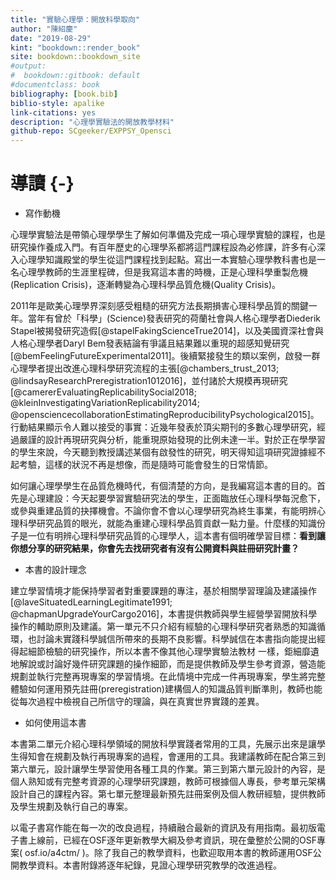 ```yaml
--- 
title: "實驗心理學：開放科學取向"
author: "陳紹慶"
date: "2019-08-29"
kint: "bookdown::render_book"
site: bookdown::bookdown_site
#output:
#  bookdown::gitbook: default
#documentclass: book
bibliography: [book.bib]
biblio-style: apalike
link-citations: yes
description: "心理學實驗法的開放教學材料"
github-repo: SCgeeker/EXPPSY_Opensci
---
```


# 導讀 {-}

- 寫作動機

心理學實驗法是帶領心理學學生了解如何準備及完成一項心理學實驗的課程，也是研究操作養成入門。有百年歷史的心理學系都將這門課程設為必修課，許多有心深入心理學知識殿堂的學生從這門課程找到起點。寫出一本實驗心理學教科書也是一名心理學教師的生涯里程碑，但是我寫這本書的時機，正是心理科學重製危機(Replication Crisis)，逐漸轉變為心理科學品質危機(Quality Crisis)。

2011年是歐美心理學界深刻感受粗糙的研究方法長期損害心理科學品質的關鍵一年。當年有曾於「科學」(Science)發表研究的荷蘭社會與人格心理學者Diederik Stapel被揭發研究造假[@stapelFakingScienceTrue2014]，以及美國資深社會與人格心理學者Daryl Bem發表結論有爭議且結果難以重現的超感知覺研究[@bemFeelingFutureExperimental2011]。後續緊接發生的類以案例，啟發一群心理學者提出改進心理科學研究流程的主張[@chambers_trust_2013; @lindsayResearchPreregistration1012016]，並付諸於大規模再現研究[@camererEvaluatingReplicabilitySocial2018; @kleinInvestigatingVariationReplicability2014; @opensciencecollaborationEstimatingReproducibilityPsychological2015]。行動結果顯示令人難以接受的事實：近幾年發表於頂尖期刊的多數心理學研究，經過嚴謹的設計再現研究與分析，能重現原始發現的比例未達一半。對於正在學學習的學生來說，今天聽到教授講述某個有啟發性的研究，明天得知這項研究證據經不起考驗，這樣的狀況不再是想像，而是隨時可能會發生的日常情節。

如何讓心理學學生在品質危機時代，有個清楚的方向，是我編寫這本書的目的。首先是心理建設：今天起要學習實驗研究法的學生，正面臨放任心理科學每況愈下，或參與重建品質的抉擇機會。不論你會不會以心理學研究為終生事業，有能明辨心理科學研究品質的眼光，就能為重建心理科學品質貢獻一點力量。什麼樣的知識份子是一位有明辨心理科學研究品質的心理學人，這本書有個明確學習目標：**看到讓你想分享的研究結果，你會先去找研究者有沒有公開資料與註冊研究計畫？**


- 本書的設計理念

建立學習情境才能保持學習者對重要課題的專注，基於相關學習理論及建議操作[@laveSituatedLearningLegitimate1991; @chapmanUpgradeYourCargo2016]，本書提供教師與學生經營學習開放科學操作的輔助原則及建議。第一單元不只介紹有經驗的心理科學研究者熟悉的知識循環，也討論未實踐科學誠信所帶來的長期不良影響。科學誠信在本書指向能提出經得起細節檢驗的研究操作，所以本書不像其他心理學實驗法教材 一樣，鉅細靡遺地解說或討論好幾件研究課題的操作細節，而是提供教師及學生參考資源，營造能規劃並執行完整再現專案的學習情境。在此情境中完成一件再現專案，學生將完整體驗如何運用預先註冊(preregistration)建構個人的知識品質判斷準則，教師也能從每次過程中檢視自己所信守的理論，與在真實世界實踐的差異。


- 如何使用這本書

本書第二單元介紹心理科學領域的開放科學實踐者常用的工具，先展示出來是讓學生得知會在規劃及執行再現專案的過程，會運用的工具。我建議教師在配合第三到第六單元，設計讓學生學習使用各種工具的作業。第三到第六單元設計的內容，是個人熟知或有完整考資源的心理學研究課題，教師可根據個人專長，參考單元架構設計自己的課程內容。第七單元整理最新預先註冊案例及個人教研經驗，提供教師及學生規劃及執行自己的專案。 

以電子書寫作能在每一次的改良過程，持續融合最新的資訊及有用指南。最初版電子書上線前，已經在OSF逐年更新教學大綱及參考資訊，現在彙整於公開的OSF專案( osf.io/a4ctm/ )。除了我自己的教學資料，也歡迎取用本書的教師運用OSF公開教學資料。本書附錄將逐年紀錄，見證心理學研究教學的改進過程。


